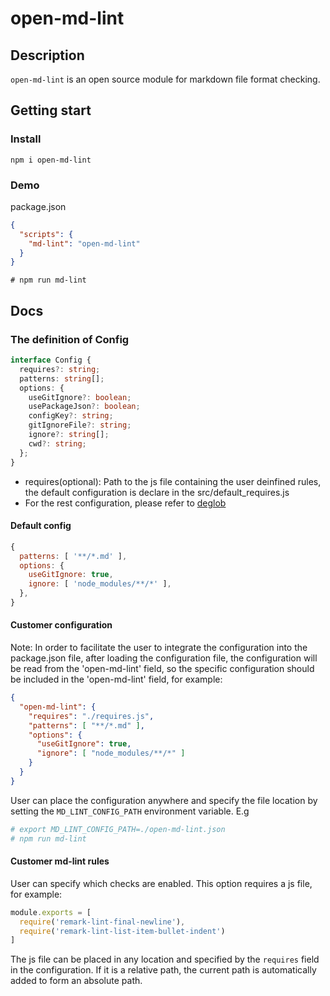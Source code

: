 # open-md-lint

## Description

`open-md-lint` is an open source module for markdown file format checking.

## Getting start

### Install

`npm i open-md-lint`

### Demo

package.json

```json
{
  "scripts": {
    "md-lint": "open-md-lint"
  }
}
```

```shell
# npm run md-lint
```

## Docs

### The definition of Config

```typescript
interface Config {
  requires?: string;
  patterns: string[];
  options: {
    useGitIgnore?: boolean;
    usePackageJson?: boolean;
    configKey?: string;
    gitIgnoreFile?: string;
    ignore?: string[];
    cwd?: string;
  };
}
```

- requires(optional): Path to the js file containing the user deinfined rules, the default configuration is declare in the src/default_requires.js
- For the rest configuration, please refer to [deglob](https://www.npmjs.com/package/deglob)

#### Default config

```javascript
{
  patterns: [ '**/*.md' ],
  options: {
    useGitIgnore: true,
    ignore: [ 'node_modules/**/*' ],
  },
}
```

#### Customer configuration

Note: In order to facilitate the user to integrate the configuration into the package.json file, after loading the configuration file, the configuration will be read from the 'open-md-lint' field, so the specific configuration should be included in the 'open-md-lint' field, for example:

```json
{
  "open-md-lint": {
    "requires": "./requires.js",
    "patterns": [ "**/*.md" ],
    "options": {
      "useGitIgnore": true,
      "ignore": [ "node_modules/**/*" ]
    }
  }
}
```

User can place the configuration anywhere and specify the file location by setting the `MD_LINT_CONFIG_PATH` environment variable. E.g

```bash
# export MD_LINT_CONFIG_PATH=./open-md-lint.json
# npm run md-lint
```

#### Customer md-lint rules

User can specify which checks are enabled. This option requires a js file, for example:

```javascript
module.exports = [
  require('remark-lint-final-newline'),
  require('remark-lint-list-item-bullet-indent')
]
```

The js file can be placed in any location and specified by the `requires` field in the configuration. If it is a relative path, the current path is automatically added to form an absolute path.

